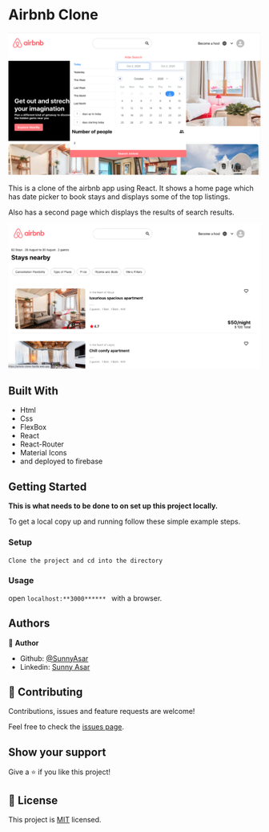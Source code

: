 # Airbnb Clone

![screenshot](./public/airbnb.png)

This is a clone of the airbnb app using React. It shows a home page which has date picker to book stays and displays some of the top listings.

Also has a second page which displays the results of search results.

![screenshot](./public/result.png)

## Built With

- Html
- Css
- FlexBox
- React
- React-Router
- Material Icons 
- and deployed to firebase

## Getting Started

**This is what needs to be done to  on set up this project locally.**

To get a local copy up and running follow these simple example steps.

### Setup
`Clone the project and cd into the directory`

### Usage
open `localhost:**3000****** ` with a browser.


## Authors

👤 **Author**

- Github: [@SunnyAsar](https://github.com/SunnyAsar)
- Linkedin: [Sunny Asar](https://www.linkedin.com/in/sunnyasar/)

## 🤝 Contributing

Contributions, issues and feature requests are welcome!

Feel free to check the [issues page](https://github.com/SunnyAsar/airbnb-clone/issues).

## Show your support

Give a ⭐️ if you like this project!

## 📝 License

This project is [MIT](lic.url) licensed.
